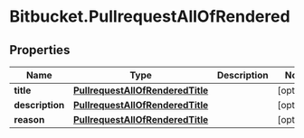 # Bitbucket.PullrequestAllOfRendered

## Properties

Name | Type | Description | Notes
------------ | ------------- | ------------- | -------------
**title** | [**PullrequestAllOfRenderedTitle**](PullrequestAllOfRenderedTitle.md) |  | [optional] 
**description** | [**PullrequestAllOfRenderedTitle**](PullrequestAllOfRenderedTitle.md) |  | [optional] 
**reason** | [**PullrequestAllOfRenderedTitle**](PullrequestAllOfRenderedTitle.md) |  | [optional] 


